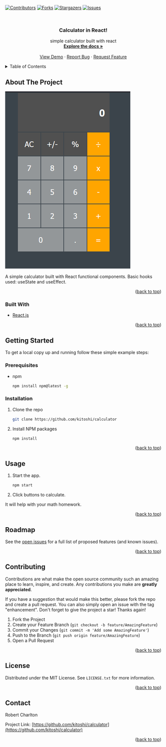<div id="top"></div>

[![Contributors][contributors-shield]][contributors-url]
[![Forks][forks-shield]][forks-url]
[![Stargazers][stars-shield]][stars-url]
[![Issues][issues-shield]][issues-url]

<!-- PROJECT LOGO -->
<br />
<div align="center">
  <a href="https://github.com/kitoshi/calculator">
  </a>

<h3 align="center">Calculator in React!</h3>

  <p align="center">
    simple calculator built with react
    <br />
    <a href="https://github.com/kitoshi/calculator"><strong>Explore the docs »</strong></a>
    <br />
    <br />
    <a href="https://github.com/kitoshi/calculator">View Demo</a>
    ·
    <a href="https://github.com/kitoshi/calculator/issues">Report Bug</a>
    ·
    <a href="https://github.com/kitoshi/calculator/issues">Request Feature</a>
  </p>
</div>

<!-- TABLE OF CONTENTS -->
<details>
  <summary>Table of Contents</summary>
  <ol>
    <li>
      <a href="#about-the-project">About The Project</a>
      <ul>
        <li><a href="#built-with">Built With</a></li>
      </ul>
    </li>
    <li>
      <a href="#getting-started">Getting Started</a>
      <ul>
        <li><a href="#prerequisites">Prerequisites</a></li>
        <li><a href="#installation">Installation</a></li>
      </ul>
    </li>
    <li><a href="#usage">Usage</a></li>
    <li><a href="#roadmap">Roadmap</a></li>
    <li><a href="#contributing">Contributing</a></li>
    <li><a href="#license">License</a></li>
    <li><a href="#contact">Contact</a></li>
    <li><a href="#acknowledgments">Acknowledgments</a></li>
  </ol>
</details>

<!-- ABOUT THE PROJECT -->

## About The Project

[![Product Name Screen Shot][product-screenshot]](https://github.com/kitoshi/calculator/blob/master/screenshots/calculator.png)

A simple calculator built with React functional components. Basic hooks used: useState and useEffect.

<p align="right">(<a href="#top">back to top</a>)</p>

### Built With

- [React.js](https://reactjs.org/)

<p align="right">(<a href="#top">back to top</a>)</p>

<!-- GETTING STARTED -->

## Getting Started

To get a local copy up and running follow these simple example steps:

### Prerequisites

- npm
  ```sh
  npm install npm@latest -g
  ```

### Installation

1. Clone the repo
   ```sh
   git clone https://github.com/kitoshi/calculator
   ```
2. Install NPM packages
   ```sh
   npm install
   ```

<p align="right">(<a href="#top">back to top</a>)</p>

<!-- USAGE EXAMPLES -->

## Usage

1. Start the app.
   ```sh
   npm start
   ```
2. Click buttons to calculate.

It will help with your math homework.

<p align="right">(<a href="#top">back to top</a>)</p>

<!-- ROADMAP -->

## Roadmap

See the [open issues](https://github.com/kitoshi/calculator/issues) for a full list of proposed features (and known issues).

<p align="right">(<a href="#top">back to top</a>)</p>

<!-- CONTRIBUTING -->

## Contributing

Contributions are what make the open source community such an amazing place to learn, inspire, and create. Any contributions you make are **greatly appreciated**.

If you have a suggestion that would make this better, please fork the repo and create a pull request. You can also simply open an issue with the tag "enhancement".
Don't forget to give the project a star! Thanks again!

1. Fork the Project
2. Create your Feature Branch (`git checkout -b feature/AmazingFeature`)
3. Commit your Changes (`git commit -m 'Add some AmazingFeature'`)
4. Push to the Branch (`git push origin feature/AmazingFeature`)
5. Open a Pull Request

<p align="right">(<a href="#top">back to top</a>)</p>

<!-- LICENSE -->

## License

Distributed under the MIT License. See `LICENSE.txt` for more information.

<p align="right">(<a href="#top">back to top</a>)</p>

<!-- CONTACT -->

## Contact

Robert Charlton

Project Link: [https://github.com/kitoshi/calculator](https://github.com/kitoshi/calculator)

<p align="right">(<a href="#top">back to top</a>)</p>

<!-- MARKDOWN LINKS & IMAGES -->
<!-- https://www.markdownguide.org/basic-syntax/#reference-style-links -->

[contributors-shield]: https://img.shields.io/github/contributors/kitoshi/calculator.svg?style=for-the-badge
[contributors-url]: https://github.com/kitoshi/calculator/graphs/contributors
[forks-shield]: https://img.shields.io/github/forks/kitoshi/calculator.svg?style=for-the-badge
[forks-url]: https://github.com/kitoshi/calculator/network/members
[stars-shield]: https://img.shields.io/github/stars/kitoshi/calculator.svg?style=for-the-badge
[stars-url]: https://github.com/kitoshi/calculator/stargazers
[issues-shield]: https://img.shields.io/github/issues/kitoshi/calculator.svg?style=for-the-badge
[issues-url]: https://github.com/kitoshi/calculator/issues
[license-shield]: https://img.shields.io/github/license/kitoshi/calculator.svg?style=for-the-badge
[license-url]: https://github.com/kitoshi/calculator/blob/master/LICENSE.txt
[linkedin-shield]: https://img.shields.io/badge/-LinkedIn-black.svg?style=for-the-badge&logo=linkedin&colorB=555
[linkedin-url]: https://linkedin.com/in/linkedin_username
[product-screenshot]: https://github.com/kitoshi/calculator/blob/master/screenshots/calculator.png
